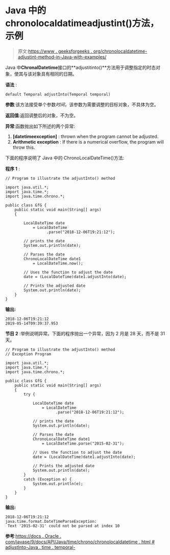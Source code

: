 # Java 中的 chronolocaldatimeadjustint()方法，示例

> 原文:[https://www . geeksforgeeks . org/chronolocaldatetime-adjustint-method-in-Java-with-examples/](https://www.geeksforgeeks.org/chronolocaldatetime-adjustinto-method-in-java-with-examples/)

Java 中**ChronalDatetime**接口的**adjustitinto()**方法用于调整指定的时态对象，使其与该对象具有相同的日期。

**语法** :

```
default Temporal adjustInto(Temporal temporal)

```

**参数**:该方法接受单个参数*时间*，该参数为需要调整的目标对象，不具体为空。

**返回值**:返回调整后的对象，不为空。

**异常**:函数抛出如下所述的两个异常:

1.  **[datetimeexception]** : thrown when the program cannot be adjusted.
2.  **Arithmetic exception** : If there is a numerical overflow, the program will throw this.

下面的程序说明了 Java 中的 ChronoLocalDateTime()方法:

**程序 1** :

```
// Program to illustrate the adjustInto() method

import java.util.*;
import java.time.*;
import java.time.chrono.*;

public class GfG {
    public static void main(String[] args)
    {

        LocalDateTime date
            = LocalDateTime
                  .parse("2018-12-06T19:21:12");

        // prints the date
        System.out.println(date);

        // Parses the date
        ChronoLocalDateTime date1
            = LocalDateTime.now();

        // Uses the function to adjust the date
        date = (LocalDateTime)date1.adjustInto(date);

        // Prints the adjusted date
        System.out.println(date);
    }
}
```

**输出:**

```
2018-12-06T19:21:12
2019-05-14T09:39:37.953

```

**节目 2** :举例说明异常。下面的程序抛出一个异常，因为 2 月是 28 天，而不是 31 天。

```
// Program to illustrate the adjustInto() method
// Exception Program

import java.util.*;
import java.time.*;
import java.time.chrono.*;

public class GfG {
    public static void main(String[] args)
    {
        try {

            LocalDateTime date
                = LocalDateTime
                      .parse("2018-12-06T19:21:12");

            // prints the date
            System.out.println(date);

            // Parses the date
            ChronoLocalDateTime date1
                = LocalDateTime.parse("2015-02-31");

            // Uses the function to adjust the date
            date = (LocalDateTime)date1.adjustInto(date);

            // Prints the adjusted date
            System.out.println(date);
        }
        catch (Exception e) {
            System.out.println(e);
        }
    }
}
```

**输出:**

```
2018-12-06T19:21:12
java.time.format.DateTimeParseException:
 Text '2015-02-31' could not be parsed at index 10

```

**参考**:[https://docs . Oracle . com/javase/9/docs/API/Java/time/chrono/chronolocaldatetime . html # adjustInto-Java . time . temporal-](https://docs.oracle.com/javase/9/docs/api/java/time/chrono/ChronoLocalDateTime.html#adjustInto-java.time.temporal.Temporal-)